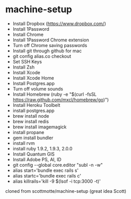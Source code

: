 machine-setup
=============
+ Install Dropbox (https://www.dropbox.com/)
+ Install 1Password
+ Install Chrome
+ Install 1Password Chrome extension
+ Turn off Chrome saving passwords
+ Install git through github for mac
+ git config alias.co checkout
+ Set SSH Keys
+ Install Zsh
+ Install Xcode
+ Install Xcode Home
+ Install Postgres.app
+ Turn off volume sounds
+ Install Homebrew (ruby -e "$(curl -fsSL https://raw.github.com/mxcl/homebrew/go)")
+ Install Heroku Toolbelt
+ install postgres.app
+ brew install node
+ brew install redis
+ brew install imagemagick
+ install propane
+ gem install bundler
+ install rvm
+ install ruby 1.9.2, 1.9.3, 2.0.0
+ Install Quantum GIS
+ Install Adobe PS, AI, ID
+ git config --global core.editor "subl -n -w"
+ alias start='bundle exec rails s'
+ alias startc='bundle exec rails c'
+ alias killrails='kill -9 $(lsof -i tcp:3000 -t)'

cloned from scottmotte/machine-setup (great idea Scott)
